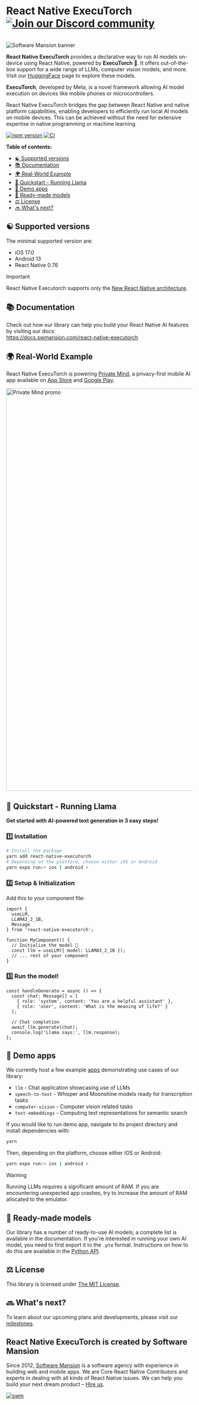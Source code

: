 <div align="right">
  <h1 align="left" style="display:inline-block">React Native ExecuTorch 
    <!-- Discord Badge -->
    <a href="https://discord.gg/ZGqqY55qkP">
      <img src="https://img.shields.io/badge/Discord-Join%20Us-00008B?logo=discord&logoColor=white&style=for-the-badge" alt="Join our Discord community">
    </a>
  </h1>
</div>

![Software Mansion banner](https://github.com/user-attachments/assets/fa2c4735-e75c-4cc1-970d-88905d95e3a4)

**React Native ExecuTorch** provides a declarative way to run AI models on-device using React Native, powered by **ExecuTorch** :rocket:. It offers out-of-the-box support for a wide range of LLMs, computer vision models, and more. Visit our [HuggingFace](https://huggingface.co/software-mansion) page to explore these models.

**ExecuTorch**, developed by Meta, is a novel framework allowing AI model execution on devices like mobile phones or microcontrollers.

React Native ExecuTorch bridges the gap between React Native and native platform capabilities, enabling developers to efficiently run local AI models on mobile devices. This can be achieved without the need for extensive expertise in native programming or machine learning.

[![npm version](https://img.shields.io/npm/v/react-native-executorch?color=00008B)](https://www.npmjs.com/package/react-native-executorch)
[![CI](https://github.com/software-mansion/react-native-executorch/actions/workflows/ci.yml/badge.svg)](https://github.com/software-mansion/react-native-executorch/actions/workflows/ci.yml)

**Table of contents:**

- [:yin_yang: Supported versions](#yin_yang-supported-versions)
- [:books: Documentation](#books-documentation)
- [:earth_africa: Real-World Example](#earth_africa-real-world-example)
- [:llama: Quickstart - Running Llama](#llama-quickstart---running-llama)
- [:calling: Demo apps](#calling-demo-apps)
- [:robot: Ready-made models](#robot-ready-made-models)
- [:balance_scale: License](#balance_scale-license)
- [:soon: What's next?](#soon-whats-next)

## :yin_yang: Supported versions

The minimal supported version are: 
* iOS 17.0
* Android 13
* React Native 0.76

> [!IMPORTANT]  
> React Native Executorch supports only the [New React Native architecture](https://reactnative.dev/architecture/landing-page).

## :books: Documentation

Check out how our library can help you build your React Native AI features by visiting our docs:  
https://docs.swmansion.com/react-native-executorch

## :earth_africa: Real-World Example

React Native ExecuTorch is powering [Private Mind](https://github.com/software-mansion-labs/private-mind), a privacy-first mobile AI app available on [App Store](https://apps.apple.com/gb/app/private-mind/id6746713439) and [Google Play](https://play.google.com/store/apps/details?id=com.swmansion.privatemind).

<img width="2720" height="1085" alt="Private Mind promo" src="https://github.com/user-attachments/assets/b12296fe-19ac-48fc-9726-da9242700346" />

## :llama: **Quickstart - Running Llama**

**Get started with AI-powered text generation in 3 easy steps!**

### :one: **Installation**

```bash
# Install the package
yarn add react-native-executorch
# Depending on the platform, choose either iOS or Android
yarn expo run:< ios | android >
```

### :two: **Setup & Initialization**

Add this to your component file:

```tsx
import {
  useLLM,
  LLAMA3_2_1B,
  Message
} from 'react-native-executorch';

function MyComponent() {
  // Initialize the model 🚀
  const llm = useLLM({ model: LLAMA3_2_1B });
  // ... rest of your component
}
```

### :three: **Run the model!**

```tsx
const handleGenerate = async () => {
  const chat: Message[] = [
    { role: 'system', content: 'You are a helpful assistant' },
    { role: 'user', content: 'What is the meaning of life?' }
  ];

  // Chat completion
  await llm.generate(chat);
  console.log('Llama says:', llm.response);
};
```

## :calling: Demo apps

We currently host a few example [apps](https://github.com/software-mansion/react-native-executorch/tree/main/apps) demonstrating use cases of our library:

- `llm` - Chat application showcasing use of LLMs
- `speech-to-text` - Whisper and Moonshine models ready for transcription tasks
- `computer-vision` - Computer vision related tasks
- `text-embeddings` - Computing text representations for semantic search

If you would like to run demo app, navigate to its project directory and install dependencies with:

```bash
yarn
```

Then, depending on the platform, choose either iOS or Android:

```bash
yarn expo run:< ios | android >
```

> [!WARNING]  
> Running LLMs requires a significant amount of RAM. If you are encountering unexpected app crashes, try to increase the amount of RAM allocated to the emulator.

## :robot: Ready-made models

Our library has a number of ready-to-use AI models; a complete list is available in the documentation. If you're interested in running your own AI model, you need to first export it to the `.pte` format. Instructions on how to do this are available in the [Python API](https://pypi.org/project/executorch/).

## :balance_scale: License

This library is licensed under [The MIT License](./LICENSE).

## :soon: What's next?

To learn about our upcoming plans and developments, please visit our [milestones](https://github.com/software-mansion/react-native-executorch/milestones).

## React Native ExecuTorch is created by Software Mansion

Since 2012, [Software Mansion](https://swmansion.com) is a software agency with experience in building web and mobile apps. We are Core React Native Contributors and experts in dealing with all kinds of React Native issues. We can help you build your next dream product – [Hire us](https://swmansion.com/contact/projects?utm_source=react-native-executorch&utm_medium=readme).

[![swm](https://logo.swmansion.com/logo?color=white&variant=desktop&width=150&tag=react-native-executorch-github 'Software Mansion')](https://swmansion.com)
